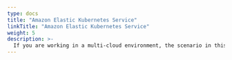 ```yaml
---
type: docs
title: "Amazon Elastic Kubernetes Service"
linkTitle: "Amazon Elastic Kubernetes Service"
weight: 5
description: >-
  If you are working in a multi-cloud environment, the scenario in this section will guide on creating an Amazon Elastic Kubernetes Service (EKS) and onboard it as an Azure Arc-enabled Kubernetes cluster in an automated fashion using Terraform.
---
```

